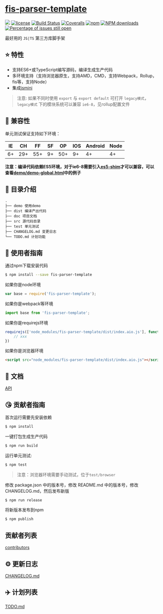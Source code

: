 # [fis-parser-template](https://github.com/yanhaijing/fis-parser-template)
[![](https://img.shields.io/badge/Powered%20by-jslib%20base-brightgreen.svg)](https://github.com/yanhaijing/jslib-base)
[![license](https://img.shields.io/badge/license-MIT-blue.svg)](https://github.com/yanhaijing/fis-parser-template/blob/master/LICENSE)
[![Build Status](https://travis-ci.org/yanhaijing/fis-parser-template.svg?branch=master)](https://travis-ci.org/yanhaijing/fis-parser-template)
[![Coveralls](https://img.shields.io/coveralls/yanhaijing/fis-parser-template.svg)](https://coveralls.io/github/yanhaijing/fis-parser-template)
[![npm](https://img.shields.io/badge/npm-0.1.0-orange.svg)](https://www.npmjs.com/package/fis-parser-template)
[![NPM downloads](http://img.shields.io/npm/dm/fis-parser-template.svg?style=flat-square)](http://www.npmtrends.com/fis-parser-template)
[![Percentage of issues still open](http://isitmaintained.com/badge/open/yanhaijing/fis-parser-template.svg)](http://isitmaintained.com/project/yanhaijing/fis-parser-template "Percentage of issues still open")

最好用的 `JS|TS` 第三方库脚手架

## :star: 特性

- 支持ES6+或TypeScript编写源码，编译生成生产代码
- 多环境支持（支持浏览器原生，支持AMD，CMD，支持Webpack，Rollup，fis等，支持Node）
- 集成[jsmini](https://github.com/jsmini)

> 注意: 如果不同时使用 `export` 与 `export default` 可打开 `legacy模式`，`legacy模式` 下的模块系统可以兼容 `ie6-8`，见rollup配置文件

## :pill: 兼容性
单元测试保证支持如下环境：

| IE   | CH   | FF   | SF   | OP   | IOS  | Android   | Node  |
| ---- | ---- | ---- | ---- | ---- | ---- | ---- | ----- |
| 6+   | 29+ | 55+  | 9+   | 50+  | 9+   | 4+   | 4+ |

**注意：编译代码依赖ES5环境，对于ie6-8需要引入[es5-shim](http://github.com/es-shims/es5-shim/)才可以兼容，可以查看[demo/demo-global.html](./demo/demo-global.html)中的例子**

## :open_file_folder: 目录介绍

```
.
├── demo 使用demo
├── dist 编译产出代码
├── doc 项目文档
├── src 源代码目录
├── test 单元测试
├── CHANGELOG.md 变更日志
└── TODO.md 计划功能
```

## :rocket: 使用者指南

通过npm下载安装代码

```bash
$ npm install --save fis-parser-template
```

如果你是node环境

```js
var base = require('fis-parser-template');
```

如果你是webpack等环境

```js
import base from 'fis-parser-template';
```

如果你是requirejs环境

```js
requirejs(['node_modules/fis-parser-template/dist/index.aio.js'], function (base) {
    // xxx
})
```

如果你是浏览器环境

```html
<script src="node_modules/fis-parser-template/dist/index.aio.js"></script>
```

## :bookmark_tabs: 文档
[API](./doc/api.md)

## :kissing_heart: 贡献者指南
首次运行需要先安装依赖

```bash
$ npm install
```

一键打包生成生产代码

```bash
$ npm run build
```

运行单元测试:

```bash
$ npm test
```

> 注意：浏览器环境需要手动测试，位于`test/browser`

修改 package.json 中的版本号，修改 README.md 中的版本号，修改 CHANGELOG.md，然后发布新版

```bash
$ npm run release
```

将新版本发布到npm

```bash
$ npm publish
```

## 贡献者列表

[contributors](https://github.com/yanhaijing/fis-parser-template/graphs/contributors)

## :gear: 更新日志
[CHANGELOG.md](./CHANGELOG.md)

## :airplane: 计划列表
[TODO.md](./TODO.md)
